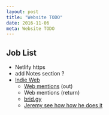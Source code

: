 ```yaml
---
layout: post
title: "Website TODO"
date: 2016-11-06
meta: Website TODO
---
```


## Job List

* Netlify https
* add Notes section ?
* [Indie Web](http://indiewebify.me/#send-webmentions)
    * [Web mentions](https://indieweb.org/Webmention) (out)
    * Web mentions (return)
    * [brid.gy](https://brid.gy/about)
    * [Jeremy see how how he does it](https://adactio.com/)
